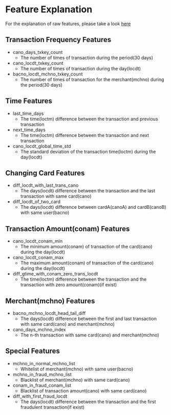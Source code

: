 # Feature Explanation
For the explanation of raw features, please take a look [here](https://github.com/aarontong95/TBrain_Credit_Card/blob/master/data/dataset_description.pdf)
## Transaction Frequency Features 
* cano_days_txkey_count 
  * The number of times of transaction during the period(30 days)
* cano_locdt_txkey_count
  * The number of times of transaction during the day(locdt)
* bacno_locdt_mchno_txkey_count
  * The number of times of transaction for the merchant(mchno) during the period(30 days)
                                    

## Time Features 
* last_time_days
  * The time(loctm) difference between the transaction and previous transaction
* next_time_days
  * The time(loctm) difference between the transaction and next transaction
* cano_locdt_global_time_std 
  * The standard deviation of the transaction time(loctm) during the day(locdt)             

## Changing Card Features
* diff_locdt_with_last_trans_cano
  * The days(locdt) difference between the transaction and the last transaction with same card(cano)
* diff_locdt_of_two_card
  * The days(locdt) difference between cardA(canoA) and cardB(canoB) with same user(bacno)

## Transaction Amount(conam) Features 
* cano_locdt_conam_min
  * The minimum amount(conam) of transaction of the card(cano) during the day(locdt)
* cano_locdt_conam_max
  * The maximum amount(conam) of transaction of the card(cano) during the day(locdt)
* diff_gtime_with_conam_zero_trans_locdt
  * The time(loctm) difference between the transaction and the transaction with zero amount(conam)(if exist) 

## Merchant(mchno) Features
* bacno_mchno_locdt_head_tail_diff
  * The days(locdt) difference between the first and last transaction with same card(cano) and merchant(mchno)
* cano_days_mchno_index
  * The n-th transaction with same card(cano) and merchant(mchno)

## Special Features
* mchno_in_normal_mchno_list
  * Whitelist of merchant(mchno) with same user(bacno)
* mchno_in_fraud_mchno_list
  * Blacklist of merchant(mchno) with same card(cano)
* conam_in_fraud_conam_list
  * Blacklist of transaction amount(cano) with same card(cano)
* diff_with_first_fraud_locdt
  * The days(locdt) difference between the transaction and the first fraudulent transaction(if exist) 

